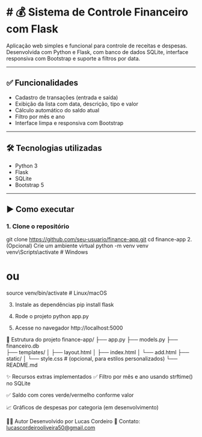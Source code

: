 # # 💰 Sistema de Controle Financeiro com Flask

Aplicação web simples e funcional para controle de receitas e despesas. Desenvolvida com Python e Flask, com banco de dados SQLite, interface responsiva com Bootstrap e suporte a filtros por data.

---

## ✅ Funcionalidades

- Cadastro de transações (entrada e saída)
- Exibição da lista com data, descrição, tipo e valor
- Cálculo automático do saldo atual
- Filtro por mês e ano
- Interface limpa e responsiva com Bootstrap

---

## 🛠 Tecnologias utilizadas

- Python 3
- Flask
- SQLite
- Bootstrap 5

---

## ▶️ Como executar

### 1. Clone o repositório

git clone https://github.com/seu-usuario/finance-app.git
cd finance-app
2. (Opcional) Crie um ambiente virtual
python -m venv venv
venv\Scripts\activate      # Windows
# ou
source venv/bin/activate   # Linux/macOS

3. Instale as dependências
pip install flask

4. Rode o projeto
python app.py

5. Acesse no navegador
http://localhost:5000

📂 Estrutura do projeto
finance-app/
├── app.py
├── models.py
├── financeiro.db          
├── templates/
│   ├── layout.html
│   ├── index.html
│   └── add.html
├── static/
│   └── style.css          # (opcional, para estilos personalizados)
└── README.md

✨ Recursos extras implementados
✅ Filtro por mês e ano usando strftime() no SQLite

✅ Saldo com cores verde/vermelho conforme valor

📈 Gráficos de despesas por categoria (em desenvolvimento)

👨‍💻 Autor
Desenvolvido por Lucas Cordeiro
📧 Contato: lucascordeirooliveira50@gmail.com

